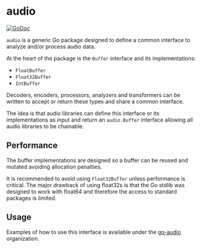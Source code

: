# audio

[![GoDoc](http://godoc.org/audio/wav/audio?status.svg)](http://godoc.org/audio/wav/audio)

`audio` is a generic Go package designed to define a common interface to analyze
and/or process audio data.

At the heart of the package is the `Buffer` interface and its implementations:

* `FloatBuffer`
* `Float32Buffer`
* `IntBuffer`

Decoders, encoders, processors, analyzers and transformers can be written to
accept or return these types and share a common interface.

The idea is that audio libraries can define this interface or its
implementations as input and return an `audio.Buffer` interface allowing all
audio libraries to be chainable.

## Performance

The buffer implementations are designed so a buffer can be reused and mutated
avoiding allocation penalties.

It is recommended to avoid using `Float32Buffer` unless performance is critical.
The major drawback of using float32s is that the Go stdlib was designed to work
with float64 and therefore the access to standard packages is limited.

## Usage

Examples of how to use this interface is available under the
[go-audio](https://github.com/go-audio) organization.
